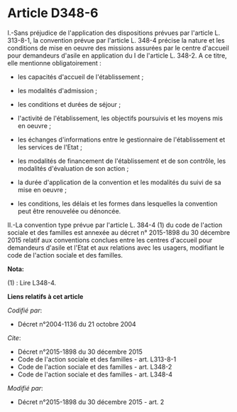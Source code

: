 # Article D348-6

I.-Sans préjudice de l'application des dispositions prévues par l'article L. 313-8-1, la convention prévue par l'article L.
348-4 précise la nature et les conditions de mise en oeuvre des missions assurées par le centre d'accueil pour demandeurs
d'asile en application du I de l'article L. 348-2. A ce titre, elle mentionne obligatoirement :

- les capacités d'accueil de l'établissement ;

- les modalités d'admission ;

- les conditions et durées de séjour ;

- l'activité de l'établissement, les objectifs poursuivis et les moyens mis en oeuvre ;

- les échanges d'informations entre le gestionnaire de l'établissement et les services de l'Etat ;

- les modalités de financement de l'établissement et de son contrôle, les modalités d'évaluation de son action ;

- la durée d'application de la convention et les modalités du suivi de sa mise en oeuvre ;

- les conditions, les délais et les formes dans lesquelles la convention peut être renouvelée ou dénoncée. 

II.-La convention type prévue par l'article L. 384-4 (1) du code de l'action sociale et des familles est annexée au décret n°
2015-1898 du 30 décembre 2015 relatif aux conventions conclues entre les centres d'accueil pour demandeurs d'asile et l'Etat
et aux relations avec les usagers, modifiant le code de l'action sociale et des familles.

**Nota:**

(1) : Lire L348-4.

**Liens relatifs à cet article**

_Codifié par_:

  - Décret n°2004-1136 du 21 octobre 2004

_Cite_:

  - Décret n°2015-1898 du 30 décembre 2015
  - Code de l'action sociale et des familles - art. L313-8-1
  - Code de l'action sociale et des familles - art. L348-2
  - Code de l'action sociale et des familles - art. L348-4

_Modifié par_:

  - Décret n°2015-1898 du 30 décembre 2015 - art. 2
